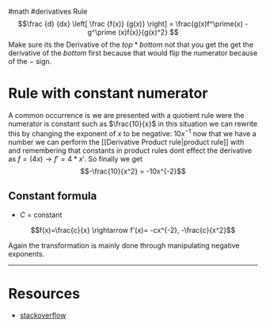 #math #derivatives 
Rule
$$\frac {d} {dx} \left[ \frac {f(x)} {g(x)} \right] = \frac{g(x)f^\prime(x) - g^\prime (x)f(x)}{g(x)^2} $$
Make sure its the Derivative of the $top * bottom$ not that you get the get the derivative of the $bottom$ first because that would flip the numerator because of the $-$ sign.


# Rule with constant numerator
A common occurrence is we are presented with a quotient rule were the numerator is constant such as $\frac{10}{x}$ in this situation we can rewrite this by changing the exponent of $x$ to be negative: $10x^{-1}$ now that we have a number we can perform the [[Derivative Product rule|product rule]] with and remembering that constants in product rules dont effect the derivative as $f=(4x) \rightarrow f' =4*x'$. So finally we get $$-\frac{10}{x^2} = -10x^{-2}$$
## Constant formula 
- $C$ = constant

$$f(x)=\frac{c}{x} \rightarrow f'(x)= -cx^{-2}, -\frac{c}{x^2}$$

Again the transformation is mainly done through manipulating negative exponents.

---
# Resources
- [stackoverflow](https://math.stackexchange.com/questions/1253543/quotient-rule-for-derivatives-am-i-making-this-to-complicated)